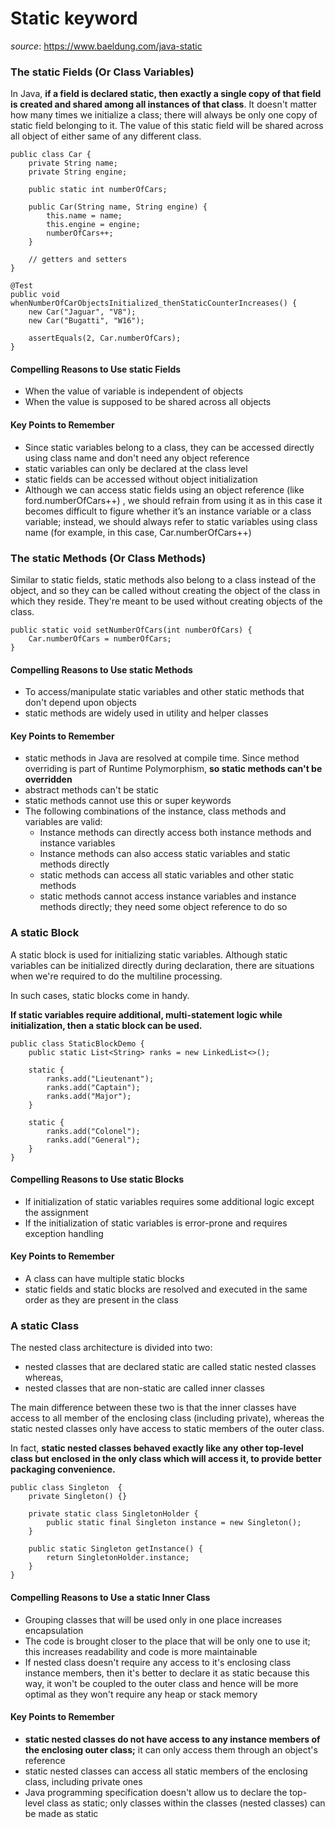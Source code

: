 # Static keyword

*source*: https://www.baeldung.com/java-static

### The static Fields (Or Class Variables)

In Java, **if a field is declared static, then exactly a single copy of that field is created and shared among all instances of that class**. It doesn't matter how many times we initialize a class; there will always be only one copy of static field belonging to it. The value of this static field will be shared across all object of either same of any different class.

    public class Car {
        private String name;
        private String engine;
        
        public static int numberOfCars;
        
        public Car(String name, String engine) {
            this.name = name;
            this.engine = engine;
            numberOfCars++;
        }
    
        // getters and setters
    }
    
    @Test
    public void whenNumberOfCarObjectsInitialized_thenStaticCounterIncreases() {
        new Car("Jaguar", "V8");
        new Car("Bugatti", "W16");
     
        assertEquals(2, Car.numberOfCars);
    }
    
#### Compelling Reasons to Use static Fields

* When the value of variable is independent of objects
* When the value is supposed to be shared across all objects

#### Key Points to Remember

* Since static variables belong to a class, they can be accessed directly using class name and don't need any object reference
* static variables can only be declared at the class level
* static fields can be accessed without object initialization
* Although we can access static fields using an object reference (like ford.numberOfCars++) , we should refrain from using it as in this case it becomes difficult to figure whether it’s an instance variable or a class variable; instead, we should always refer to static variables using class name (for example, in this case, Car.numberOfCars++)

### The static Methods (Or Class Methods)

Similar to static fields, static methods also belong to a class instead of the object, and so they can be called without creating the object of the class in which they reside. They're meant to be used without creating objects of the class.

    public static void setNumberOfCars(int numberOfCars) {
        Car.numberOfCars = numberOfCars;
    }
    
#### Compelling Reasons to Use static Methods    

* To access/manipulate static variables and other static methods that don't depend upon objects
* static methods are widely used in utility and helper classes

#### Key Points to Remember

* static methods in Java are resolved at compile time. Since method overriding is part of Runtime Polymorphism, **so static methods can't be overridden**
* abstract methods can't be static
* static methods cannot use this or super keywords
* The following combinations of the instance, class methods and variables are valid:
    * Instance methods can directly access both instance methods and instance variables
    * Instance methods can also access static variables and static methods directly
    * static methods can access all static variables and other static methods
    * static methods cannot access instance variables and instance methods directly; they need some object reference to do so
    
### A static Block    

A static block is used for initializing static variables. Although static variables can be initialized directly during declaration, there are situations when we're required to do the multiline processing.

In such cases, static blocks come in handy.

**If static variables require additional, multi-statement logic while initialization, then a static block can be used.**

    public class StaticBlockDemo {
        public static List<String> ranks = new LinkedList<>();
    
        static {
            ranks.add("Lieutenant");
            ranks.add("Captain");
            ranks.add("Major");
        }
        
        static {
            ranks.add("Colonel");
            ranks.add("General");
        }
    }
    
#### Compelling Reasons to Use static Blocks

* If initialization of static variables requires some additional logic except the assignment
* If the initialization of static variables is error-prone and requires exception handling    

#### Key Points to Remember

* A class can have multiple static blocks
* static fields and static blocks are resolved and executed in the same order as they are present in the class

### A static Class

The nested class architecture is divided into two:

* nested classes that are declared static are called static nested classes whereas,
* nested classes that are non-static are called inner classes

The main difference between these two is that the inner classes have access to all member of the enclosing class (including private), whereas the static nested classes only have access to static members of the outer class.

In fact, **static nested classes behaved exactly like any other top-level class but enclosed in the only class which will access it, to provide better packaging convenience.**

    public class Singleton  {    
        private Singleton() {}
        
        private static class SingletonHolder {    
            public static final Singleton instance = new Singleton();
        }    
    
        public static Singleton getInstance() {    
            return SingletonHolder.instance;    
        }    
    }
    
#### Compelling Reasons to Use a static Inner Class

* Grouping classes that will be used only in one place increases encapsulation
* The code is brought closer to the place that will be only one to use it; this increases readability and code is more maintainable
* If nested class doesn't require any access to it's enclosing class instance members, then it's better to declare it as static because this way, it won't be coupled to the outer class and hence will be more optimal as they won't require any heap or stack memory

#### Key Points to Remember     

* **static nested classes do not have access to any instance members of the enclosing outer class;** it can only access them through an object's reference
* static nested classes can access all static members of the enclosing class, including private ones
* Java programming specification doesn't allow us to declare the top-level class as static; only classes within the classes (nested classes) can be made as static